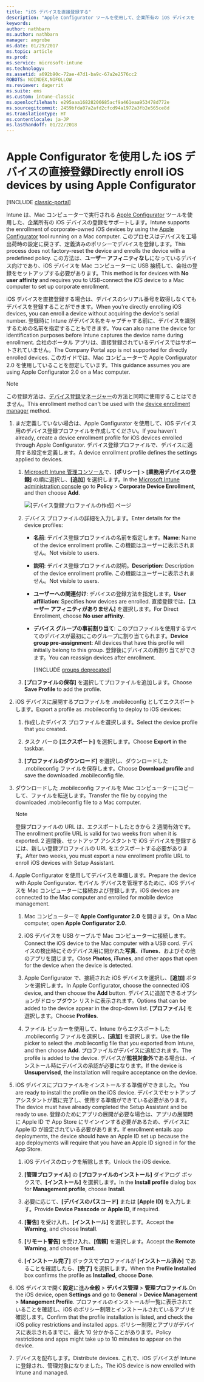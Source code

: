```yaml
---
title: "iOS デバイスを直接登録する"
description: "Apple Configurator ツールを使用して、企業所有の iOS デバイスを Mac コンピューターに USB で接続し、定義済みのポリシーで直接登録する。"
keywords: 
author: nathbarn
ms.author: nathbarn
manager: angrobe
ms.date: 01/29/2017
ms.topic: article
ms.prod: 
ms.service: microsoft-intune
ms.technology: 
ms.assetid: a692b90c-72ae-47d1-ba9c-67a2e2576cc2
ROBOTS: NOINDEX,NOFOLLOW
ms.reviewer: dagerrit
ms.suite: ems
ms.custom: intune-classic
ms.openlocfilehash: e295aaa16828206685acf9a461eaa953478d772e
ms.sourcegitcommit: 2459bfda07a2afd2cfcd94a1972a3fb2e565ce8d
ms.translationtype: HT
ms.contentlocale: ja-JP
ms.lasthandoff: 01/22/2018
---
```

# <a name="directly-enroll-ios-devices-by-using-apple-configurator"></a><span data-ttu-id="e42d1-103">Apple Configurator を使用した iOS デバイスの直接登録</span><span class="sxs-lookup"><span data-stu-id="e42d1-103">Directly enroll iOS devices by using Apple Configurator</span></span>

[!INCLUDE [classic-portal](../includes/classic-portal.md)]

<span data-ttu-id="e42d1-104">Intune は、Mac コンピューターで実行される [Apple Configurator](http://go.microsoft.com/fwlink/?LinkId=518017) ツールを使用した、企業所有の iOS デバイスの登録をサポートします。</span><span class="sxs-lookup"><span data-stu-id="e42d1-104">Intune supports the enrollment of corporate-owned iOS devices by using the [Apple Configurator](http://go.microsoft.com/fwlink/?LinkId=518017) tool running on a Mac computer.</span></span> <span data-ttu-id="e42d1-105">このプロセスはデバイスを工場出荷時の設定に戻さず、定義済みのポリシーでデバイスを登録します。</span><span class="sxs-lookup"><span data-stu-id="e42d1-105">This process does not factory-reset the device and enrolls the device with a predefined policy.</span></span> <span data-ttu-id="e42d1-106">この方法は、**ユーザー アフィニティなし**になっているデバイス向けであり、iOS デバイスを Mac コンピューターに USB 接続して、会社の登録をセットアップする必要があります。</span><span class="sxs-lookup"><span data-stu-id="e42d1-106">This method is for devices with **No user affinity** and requires you to USB-connect the iOS device to a Mac computer to set up corporate enrollment.</span></span>

<span data-ttu-id="e42d1-107">iOS デバイスを直接登録する場合は、デバイスのシリアル番号を取得しなくてもデバイスを登録することができます。</span><span class="sxs-lookup"><span data-stu-id="e42d1-107">When you're directly enrolling iOS devices, you can enroll a device without acquiring the device's serial number.</span></span> <span data-ttu-id="e42d1-108">登録時に Intune がデバイス名をキャプチャする前に、デバイスを識別するための名前を指定することもできます。</span><span class="sxs-lookup"><span data-stu-id="e42d1-108">You can also name the device for identification purposes before Intune captures the device name during enrollment.</span></span> <span data-ttu-id="e42d1-109">会社のポータル アプリは、直接登録されているデバイスではサポートされていません。</span><span class="sxs-lookup"><span data-stu-id="e42d1-109">The Company Portal app is not supported for directly enrolled devices.</span></span> <span data-ttu-id="e42d1-110">このガイドでは、Mac コンピューターで Apple Configurator 2.0 を使用していることを想定しています。</span><span class="sxs-lookup"><span data-stu-id="e42d1-110">This guidance assumes you are using Apple Configurator 2.0 on a Mac computer.</span></span>

>[!NOTE]
><span data-ttu-id="e42d1-111">この登録方法は、[デバイス登録マネージャー](enroll-corporate-owned-devices-with-the-device-enrollment-manager-in-microsoft-intune.md)の方法と同時に使用することはできません。</span><span class="sxs-lookup"><span data-stu-id="e42d1-111">This enrollment method can't be used with the [device enrollment manager](enroll-corporate-owned-devices-with-the-device-enrollment-manager-in-microsoft-intune.md) method.</span></span>

1. <span data-ttu-id="e42d1-112">まだ定義していない場合は、Apple Configurator を使用して、iOS デバイス用のデバイス登録プロファイルを作成してください。</span><span class="sxs-lookup"><span data-stu-id="e42d1-112">If you haven't already, create a device enrollment profile for iOS devices enrolled through Apple Configurator.</span></span> <span data-ttu-id="e42d1-113">デバイス登録プロファイルで、デバイスに適用する設定を定義します。</span><span class="sxs-lookup"><span data-stu-id="e42d1-113">A device enrollment profile defines the settings applied to devices.</span></span>

   1. <span data-ttu-id="e42d1-114">[Microsoft Intune 管理コンソール](https://manage.microsoft.com)で、**[ポリシー]** &gt; **[業務用デバイスの登録]** の順に選択し、**[追加]** を選択します。</span><span class="sxs-lookup"><span data-stu-id="e42d1-114">In the [Microsoft Intune administration console](https://manage.microsoft.com) go to **Policy** &gt; **Corporate Device Enrollment**, and then choose **Add**.</span></span>

      ![[デバイス登録プロファイルの作成] ページ](../media/pol-sa-corp-enroll.png)

   2. <span data-ttu-id="e42d1-116">デバイス プロファイルの詳細を入力します。</span><span class="sxs-lookup"><span data-stu-id="e42d1-116">Enter details for the device profiles:</span></span>

      - <span data-ttu-id="e42d1-117">**名前**: デバイス登録プロファイルの名前を指定します。</span><span class="sxs-lookup"><span data-stu-id="e42d1-117">**Name**: Name of the device enrollment profile.</span></span> <span data-ttu-id="e42d1-118">この機能はユーザーに表示されません。</span><span class="sxs-lookup"><span data-stu-id="e42d1-118">Not visible to users.</span></span>

      - <span data-ttu-id="e42d1-119">**説明**: デバイス登録プロファイルの説明。</span><span class="sxs-lookup"><span data-stu-id="e42d1-119">**Description**: Description of the device enrollment profile.</span></span> <span data-ttu-id="e42d1-120">この機能はユーザーに表示されません。</span><span class="sxs-lookup"><span data-stu-id="e42d1-120">Not visible to users.</span></span>

      - <span data-ttu-id="e42d1-121">**ユーザーへの関連付け**: デバイスの登録方法を指定します。</span><span class="sxs-lookup"><span data-stu-id="e42d1-121">**User affiliation**: Specifies how devices are enrolled.</span></span> <span data-ttu-id="e42d1-122">直接登録では、**[ユーザー アフィニティがありません]** を選択します。</span><span class="sxs-lookup"><span data-stu-id="e42d1-122">For Direct Enrollment, choose **No user affinity**.</span></span>

      - <span data-ttu-id="e42d1-123">**デバイス グループの事前割り当て**: このプロファイルを使用するすべてのデバイスが最初にこのグループに割り当てられます。</span><span class="sxs-lookup"><span data-stu-id="e42d1-123">**Device group pre-assignment**: All devices that have this profile will initially belong to this group.</span></span> <span data-ttu-id="e42d1-124">登録後にデバイスの再割り当てができます。</span><span class="sxs-lookup"><span data-stu-id="e42d1-124">You can reassign devices after enrollment.</span></span>

        [!INCLUDE [groups deprecated](../includes/group-deprecation.md)]


   3. <span data-ttu-id="e42d1-125">**[プロファイルの保存]** を選択してプロファイルを追加します。</span><span class="sxs-lookup"><span data-stu-id="e42d1-125">Choose **Save Profile** to add the profile.</span></span>

2. <span data-ttu-id="e42d1-126">iOS デバイスに展開するプロファイルを .mobileconfig としてエクスポートします。</span><span class="sxs-lookup"><span data-stu-id="e42d1-126">Export a profile as .mobileconfig to deploy to iOS devices:</span></span>

   1.   <span data-ttu-id="e42d1-127">作成したデバイス プロファイルを選択します。</span><span class="sxs-lookup"><span data-stu-id="e42d1-127">Select the device profile that you created.</span></span>

   2.   <span data-ttu-id="e42d1-128">タスク バーの **[エクスポート]** を選択します。</span><span class="sxs-lookup"><span data-stu-id="e42d1-128">Choose **Export** in the taskbar.</span></span>

   3.   <span data-ttu-id="e42d1-129">**[プロファイルのダウンロード]** を選択し、ダウンロードした .mobileconfig ファイルを保存します。</span><span class="sxs-lookup"><span data-stu-id="e42d1-129">Choose **Download profile** and save the downloaded .mobileconfig file.</span></span>

3. <span data-ttu-id="e42d1-130">ダウンロードした .mobileconfig ファイルを Mac コンピューターにコピーして、ファイルを転送します。</span><span class="sxs-lookup"><span data-stu-id="e42d1-130">Transfer the file by copying the downloaded .mobileconfig file to a Mac computer.</span></span>
   > [!NOTE]
   > <span data-ttu-id="e42d1-131">登録プロファイルの URL は、エクスポートしたときから 2 週間有効です。</span><span class="sxs-lookup"><span data-stu-id="e42d1-131">The enrollment profile URL is valid for two weeks from when it is exported.</span></span> <span data-ttu-id="e42d1-132">2 週間後、セットアップ アシスタントで iOS デバイスを登録するには、新しい登録プロファイルの URL をエクスポートする必要があります。</span><span class="sxs-lookup"><span data-stu-id="e42d1-132">After two weeks, you must export a new enrollment profile URL to enroll iOS devices with Setup Assistant.</span></span>

4. <span data-ttu-id="e42d1-133">Apple Configurator を使用してデバイスを準備します。</span><span class="sxs-lookup"><span data-stu-id="e42d1-133">Prepare the device with Apple Configurator.</span></span> <span data-ttu-id="e42d1-134">モバイル デバイスを管理するために、iOS デバイスを Mac コンピューターに接続および登録します。</span><span class="sxs-lookup"><span data-stu-id="e42d1-134">iOS devices are connected to the Mac computer and enrolled for mobile device management.</span></span>

   1.  <span data-ttu-id="e42d1-135">Mac コンピューターで **Apple Configurator 2.0** を開きます。</span><span class="sxs-lookup"><span data-stu-id="e42d1-135">On a Mac computer, open **Apple Configurator 2.0**.</span></span>

   2.  <span data-ttu-id="e42d1-136">iOS デバイスを USB ケーブルで Mac コンピューターに接続します。</span><span class="sxs-lookup"><span data-stu-id="e42d1-136">Connect the iOS device to the Mac computer with a USB cord.</span></span> <span data-ttu-id="e42d1-137">デバイスの検出時にそのデバイス用に開かれた**写真**、**iTunes**、およびその他のアプリを閉じます。</span><span class="sxs-lookup"><span data-stu-id="e42d1-137">Close **Photos**, **iTunes**, and other apps that open for the device when the device is detected.</span></span>

   3.  <span data-ttu-id="e42d1-138">Apple Configurator で、接続された iOS デバイスを選択し、**[追加]** ボタンを選択します。</span><span class="sxs-lookup"><span data-stu-id="e42d1-138">In Apple Configurator, choose the connected iOS device, and then choose the **Add** button.</span></span> <span data-ttu-id="e42d1-139">デバイスに追加できるオプションがドロップダウン リストに表示されます。</span><span class="sxs-lookup"><span data-stu-id="e42d1-139">Options that can be added to the device appear in the drop-down list.</span></span> <span data-ttu-id="e42d1-140">**[プロファイル]** を選択します。</span><span class="sxs-lookup"><span data-stu-id="e42d1-140">Choose **Profiles**.</span></span>

   4.  <span data-ttu-id="e42d1-141">ファイル ピッカーを使用して、Intune からエクスポートした .mobileconfig ファイルを選択し、**[追加]** を選択します。</span><span class="sxs-lookup"><span data-stu-id="e42d1-141">Use the file picker to select the .mobileconfig file that you exported from Intune, and then choose **Add**.</span></span> <span data-ttu-id="e42d1-142">プロファイルがデバイスに追加されます。</span><span class="sxs-lookup"><span data-stu-id="e42d1-142">The profile is added to the device.</span></span>  <span data-ttu-id="e42d1-143">デバイスが**監視対象外**である場合は、インストール時にデバイスの承認が必要になります。</span><span class="sxs-lookup"><span data-stu-id="e42d1-143">If the device is **Unsupervised**, the installation will require acceptance on the device.</span></span>

5. <span data-ttu-id="e42d1-144">iOS デバイスにプロファイルをインストールする準備ができました。</span><span class="sxs-lookup"><span data-stu-id="e42d1-144">You are ready to install the profile on the iOS device.</span></span> <span data-ttu-id="e42d1-145">デバイスでセットアップ アシスタントが既に完了し、使用する準備ができている必要があります。</span><span class="sxs-lookup"><span data-stu-id="e42d1-145">The device must have already completed the Setup Assistant and be ready to use.</span></span> <span data-ttu-id="e42d1-146">登録のためにアプリの展開が必要な場合は、アプリの展開時に Apple ID で App Store にサインインする必要があるため、デバイスに Apple ID が設定されている必要があります。</span><span class="sxs-lookup"><span data-stu-id="e42d1-146">If enrollment entails app deployments, the device should have an Apple ID set up because the app deployments will require that you have an Apple ID signed in for the App Store.</span></span>

   1.  <span data-ttu-id="e42d1-147">iOS デバイスのロックを解除します。</span><span class="sxs-lookup"><span data-stu-id="e42d1-147">Unlock the iOS device.</span></span>

   2.  <span data-ttu-id="e42d1-148">**[管理プロファイル]** の **[プロファイルのインストール]** ダイアログ ボックスで、**[インストール]** を選択します。</span><span class="sxs-lookup"><span data-stu-id="e42d1-148">In the **Install profile** dialog box for **Management profile**,  choose **Install**.</span></span>

   3.  <span data-ttu-id="e42d1-149">必要に応じて、**[デバイスのパスコード]** または **[Apple ID]** を入力します。</span><span class="sxs-lookup"><span data-stu-id="e42d1-149">Provide **Device Passcode** or **Apple ID**, if required.</span></span>

   4.  <span data-ttu-id="e42d1-150">**[警告]** を受け入れ、**[インストール]** を選択します。</span><span class="sxs-lookup"><span data-stu-id="e42d1-150">Accept the **Warning**, and choose **Install**.</span></span>

   5.  <span data-ttu-id="e42d1-151">**[リモート警告]** を受け入れ、**[信頼]** を選択します。</span><span class="sxs-lookup"><span data-stu-id="e42d1-151">Accept the **Remote Warning**, and choose **Trust**.</span></span>

   6.  <span data-ttu-id="e42d1-152">**[インストール完了]** ボックスでプロファイルが **[インストール済み]** であることを確認したら、**[完了]** を選択します。</span><span class="sxs-lookup"><span data-stu-id="e42d1-152">When the **Profile Installed** box confirms the profile as **Installed**, choose **Done**.</span></span>

6. <span data-ttu-id="e42d1-153">IOS デバイスで開く**設定**に進み**全般** &gt; **デバイス管理** &gt; **管理プロファイル**.</span><span class="sxs-lookup"><span data-stu-id="e42d1-153">On the iOS device, open **Settings** and go to **General** &gt; **Device Management** &gt; **Management Profile**.</span></span> <span data-ttu-id="e42d1-154">プロファイルのインストールが一覧に表示されていることを確認し、iOS のポリシー制限とインストールされているアプリを確認します。</span><span class="sxs-lookup"><span data-stu-id="e42d1-154">Confirm that the profile installation is listed, and check the iOS policy restrictions and installed apps.</span></span> <span data-ttu-id="e42d1-155">ポリシー制限とアプリがデバイスに表示されるまでに、最大 10 分かかることがあります。</span><span class="sxs-lookup"><span data-stu-id="e42d1-155">Policy restrictions and apps might take up to 10 minutes to appear on the device.</span></span>

7. <span data-ttu-id="e42d1-156">デバイスを配布します。</span><span class="sxs-lookup"><span data-stu-id="e42d1-156">Distribute devices.</span></span> <span data-ttu-id="e42d1-157">これで、iOS デバイスが Intune に登録され、管理対象になりました。</span><span class="sxs-lookup"><span data-stu-id="e42d1-157">The iOS device is now enrolled with Intune and managed.</span></span>
